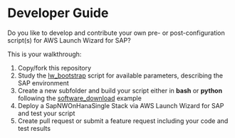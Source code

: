 # Developer Guide

Do you like to develop and contribute your own pre- or post-configuration script(s) for AWS Launch Wizard for SAP?

This is your walkthrough:

1. Copy/fork this repository
2. Study the [lw_bootstrap](utils/lw_bootstrap.sh) script for available parameters, describing the SAP environment
3. Create a new subfolder and build your script either in **bash** or **python** following the [software_download](software_download/) example
4. Deploy a SapNWOnHanaSingle Stack via AWS Launch Wizard for SAP and test your script
5. Create pull request or submit a feature request including your code and test results